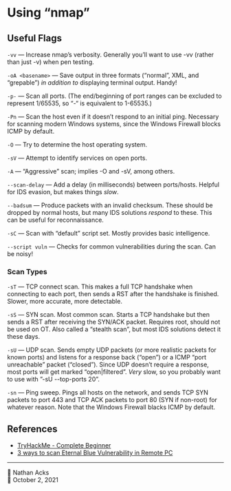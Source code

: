# Using “nmap”

## Useful Flags

`-vv` — Increase nmap’s verbosity. Generally you’ll want to use -vv (rather than just -v) when pen testing.

`-oA <basename>` — Save output in three formats (“normal”, XML, and “grepable”) *in addition to* displaying terminal output. Handy!

`-p-` — Scan all ports. (The end/beginning of port ranges can be excluded to represent 1/65535, so “-“ is equivalent to 1-65535.)

`-Pn` — Scan the host even if it doesn’t respond to an initial ping. Necessary for scanning modern Windows systems, since the Windows Firewall blocks ICMP by default.

`-O` — Try to determine the host operating system.

`-sV` — Attempt to identify services on open ports.

`-A` — “Aggressive” scan; implies -O and -sV, among others.

`--scan-delay` — Add a delay (in milliseconds) between ports/hosts. Helpful for IDS evasion, but makes things *slow*.

`--badsum` — Produce packets with an invalid checksum. These should be dropped by normal hosts, but many IDS solutions *respond* to these. This can be useful for reconnaissance.

`-sC` — Scan with “default” script set. Mostly provides basic intelligence.

`--script vuln` — Checks for common vulnerabilities during the scan. Can be noisy!

### Scan Types

`-sT`  — TCP connect scan. This makes a full TCP handshake when connecting to each port, then sends a RST after the handshake is finished. Slower, more accurate, more detectable.

`-sS` — SYN scan. Most common scan. Starts a TCP handshake but then sends a RST after receiving the SYN/ACK packet. Requires root, should not be used on OT. Also called a “stealth scan”, but most IDS solutions detect it these days.

`-sU` — UDP scan. Sends empty UDP packets (or more realistic packets for known ports) and listens for a response back (“open”) or a ICMP “port unreachable” packet (“closed”). Since UDP doesn’t require a response, most ports will get marked “open|filtered”. *Very* slow, so you probably want to use with ”-sU --top-ports 20”.

`-sn` — Ping sweep. Pings all hosts on the network, and sends TCP SYN packets to port 443 and TCP ACK packets to port 80 (SYN if non-root) for whatever reason. Note that the Windows Firewall blacks ICMP by default.

## References

* [TryHackMe - Complete Beginner](tryhackme-complete-beginner.md)
* [3 ways to scan Eternal Blue Vulnerability in Remote PC](https://www.tryhackme.vip/2018/03/3-ways-to-scan-eternal-blue.html)

- - - -

👤 Nathan Acks  
📅 October 2, 2021
